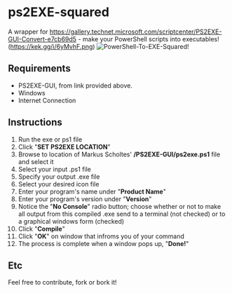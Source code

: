 # ps2EXE-squared
A wrapper for https://gallery.technet.microsoft.com/scriptcenter/PS2EXE-GUI-Convert-e7cb69d5 - make your PowerShell scripts into executables!
(https://kek.gg/i/6yMvhF.png)
![PowerShell-To-EXE-Squared!](https://kek.gg/i/5tmHDL.png)

## Requirements
- PS2EXE-GUI, from link provided above.
- Windows
- Internet Connection

## Instructions
1. Run the exe or ps1 file
2. Click "**SET PS2EXE LOCATION**"
3. Browse to location of Markus Scholtes' **/PS2EXE-GUI/ps2exe.ps1** file and select it
4. Select your input .ps1 file
5. Specify your output .exe file
6. Select your desired icon file
7. Enter your program's name under "**Product Name**"
8. Enter your program's version under "**Version**"
9. Notice the "**No Console**" radio button; choose whether or not to make all output from this compiled .exe send to a terminal (not checked) or to a graphical windows form (checked)
10. Click "**Compile**"
11. Click "**OK**" on window that infroms you of your command
12. The process is complete when a window pops up, "**Done!**"

## Etc
Feel free to contribute, fork or bork it!
